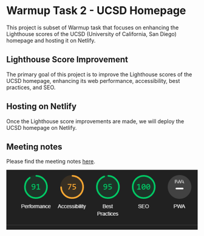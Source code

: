 # Warmup Task 2 - UCSD Homepage

This project is subset of Warmup task that focuses on enhancing the Lighthouse scores of the UCSD (University of California, San Diego) homepage and hosting it on Netlify.

## Lighthouse Score Improvement

The primary goal of this project is to improve the Lighthouse scores of the UCSD homepage, enhancing its web performance, accessibility, best practices, and SEO. 

## Hosting on Netlify

Once the Lighthouse score improvements are made, we will deploy the UCSD homepage on Netlify. 

## Meeting notes

Please find the meeting notes [here](meeting_notes.md).

![](docs/lighthouse_desktop.png)
